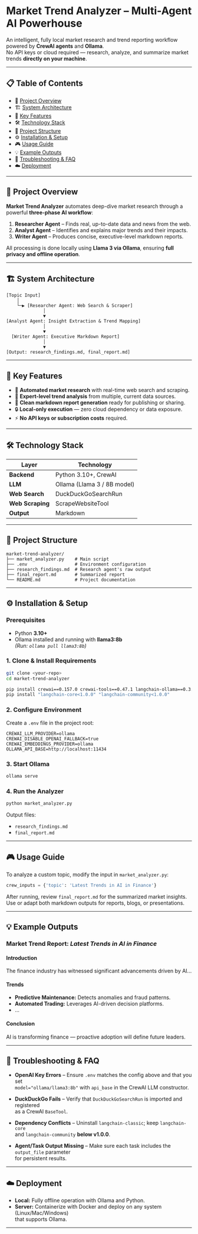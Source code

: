 # Market Trend Analyzer – Multi-Agent AI Powerhouse

An intelligent, fully local market research and trend reporting workflow powered by **CrewAI agents** and **Ollama**.  
No API keys or cloud required — research, analyze, and summarize market trends **directly on your machine**.

---

## 📋 Table of Contents
- 🎯 [Project Overview](#-project-overview)
- 🏗️ [System Architecture](#-system-architecture)
- 🚀 [Key Features](#-key-features)
- 🛠️ [Technology Stack](#-technology-stack)
- 📁 [Project Structure](#-project-structure)
- ⚙️ [Installation & Setup](#-installation--setup)
- 🎮 [Usage Guide](#-usage-guide)
- 💡 [Example Outputs](#-example-outputs)
- 🔧 [Troubleshooting & FAQ](#-troubleshooting--faq)
- ☁️ [Deployment](#-deployment)

---

## 🎯 Project Overview

**Market Trend Analyzer** automates deep-dive market research through a powerful **three-phase AI workflow**:

1. **Researcher Agent** – Finds real, up-to-date data and news from the web.  
2. **Analyst Agent** – Identifies and explains major trends and their impacts.  
3. **Writer Agent** – Produces concise, executive-level markdown reports.

All processing is done locally using **Llama 3 via Ollama**, ensuring **full privacy and offline operation**.

---

## 🏗️ System Architecture

```
[Topic Input]
    │
    └─▶ [Researcher Agent: Web Search & Scraper]
              │
              ▼
[Analyst Agent: Insight Extraction & Trend Mapping]
              │
              ▼
  [Writer Agent: Executive Markdown Report]
              │
              ▼
[Output: research_findings.md, final_report.md]
```

---

## 🚀 Key Features

- 🔎 **Automated market research** with real-time web search and scraping.  
- 🧠 **Expert-level trend analysis** from multiple, current data sources.  
- 📝 **Clean markdown report generation** ready for publishing or sharing.  
- 🔒 **Local-only execution** — zero cloud dependency or data exposure.  
- ⚡️ **No API keys or subscription costs** required.  

---

## 🛠️ Technology Stack

| Layer          | Technology |
|----------------|-------------|
| **Backend**    | Python 3.10+, CrewAI |
| **LLM**        | Ollama (Llama 3 / 8B model) |
| **Web Search** | DuckDuckGoSearchRun |
| **Web Scraping** | ScrapeWebsiteTool |
| **Output**     | Markdown |

---

## 📁 Project Structure

```
market-trend-analyzer/
├── market_analyzer.py    # Main script
├── .env                  # Environment configuration
├── research_findings.md  # Research agent's raw output
├── final_report.md       # Summarized report
└── README.md             # Project documentation
```

---

## ⚙️ Installation & Setup

### Prerequisites
- Python **3.10+**
- Ollama installed and running with **llama3:8b**  
  _(Run: `ollama pull llama3:8b`)_

### 1. Clone & Install Requirements
```bash
git clone <your-repo>
cd market-trend-analyzer

pip install crewai==0.157.0 crewai-tools==0.47.1 langchain-ollama==0.3.0 duckduckgo-search python-dotenv
pip install "langchain-core<1.0.0" "langchain-community<1.0.0"
```

### 2. Configure Environment
Create a `.env` file in the project root:
```
CREWAI_LLM_PROVIDER=ollama
CREWAI_DISABLE_OPENAI_FALLBACK=true
CREWAI_EMBEDDINGS_PROVIDER=ollama
OLLAMA_API_BASE=http://localhost:11434
```

### 3. Start Ollama
```bash
ollama serve
```

### 4. Run the Analyzer
```bash
python market_analyzer.py
```

Output files:
- `research_findings.md`
- `final_report.md`

---

## 🎮 Usage Guide

To analyze a custom topic, modify the input in `market_analyzer.py`:

```python
crew_inputs = {'topic': 'Latest Trends in AI in Finance'}
```

After running, review `final_report.md` for the summarized market insights.  
Use or adapt both markdown outputs for reports, blogs, or presentations.

---

## 💡 Example Outputs

### Market Trend Report: *Latest Trends in AI in Finance*

#### Introduction
The finance industry has witnessed significant advancements driven by AI...

#### Trends
- **Predictive Maintenance:** Detects anomalies and fraud patterns.  
- **Automated Trading:** Leverages AI-driven decision platforms.  
- ...

#### Conclusion
AI is transforming finance — proactive adoption will define future leaders.

---

## 🔧 Troubleshooting & FAQ

- **OpenAI Key Errors** – Ensure `.env` matches the config above and that you set  
  `model="ollama/llama3:8b"` with `api_base` in the CrewAI LLM constructor.

- **DuckDuckGo Fails** – Verify that `DuckDuckGoSearchRun` is imported and registered  
  as a CrewAI `BaseTool`.

- **Dependency Conflicts** – Uninstall `langchain-classic`; keep `langchain-core`  
  and `langchain-community` **below v1.0.0**.

- **Agent/Task Output Missing** – Make sure each task includes the `output_file` parameter  
  for persistent results.

---

## ☁️ Deployment

- **Local:** Fully offline operation with Ollama and Python.  
- **Server:** Containerize with Docker and deploy on any system (Linux/Mac/Windows)  
  that supports Ollama.

---
